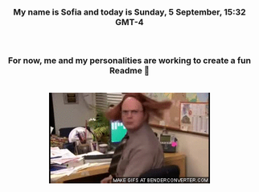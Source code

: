 


<div align="center">
<h3 >My name is Sofia and today is Sunday, 5 September, 15:32 GMT-4</h3><br>
<h3 >For now, me and my personalities are working to create a fun Readme 👋
</h3><br>
<img src='img/dwight.gif' alt='working...'/>
</div>
